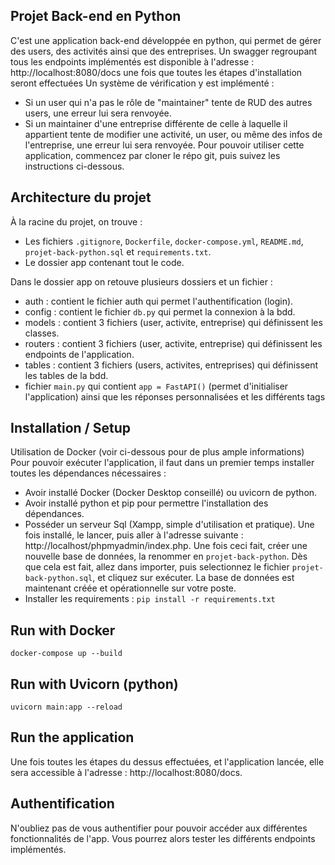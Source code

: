 ## Projet Back-end en Python
C'est une application back-end développée en python, qui permet de gérer des users, des activités ainsi que des entreprises.
Un swagger regroupant tous les endpoints implémentés est disponible à l'adresse : http://localhost:8080/docs une fois que toutes les étapes d'installation seront effectuées
Un système de vérification y est implémenté : 
  - Si un user qui n'a pas le rôle de "maintainer" tente de RUD des autres users, une erreur lui sera renvoyée.
  - Si un maintainer d'une entreprise différente de celle à laquelle il appartient tente de modifier une activité, un user, ou même des infos de l'entreprise, une erreur lui sera renvoyée.
Pour pouvoir utiliser cette application, commencez par cloner le répo git, puis suivez les instructions ci-dessous.

## Architecture du projet 
À la racine du projet, on trouve :
  - Les fichiers `.gitignore`, `Dockerfile`, `docker-compose.yml`, `README.md`, `projet-back-python.sql` et `requirements.txt`.
  - Le dossier app contenant tout le code.

Dans le dossier app on retouve plusieurs dossiers et un fichier :
  - auth : contient le fichier auth qui permet l'authentification (login).
  - config : contient le fichier `db.py` qui permet la connexion à la bdd.
  - models : contient 3 fichiers (user, activite, entreprise) qui définissent les classes.
  - routers : contient 3 fichiers (user, activite, entreprise) qui définissent les endpoints de l'application.
  - tables : contient 3 fichiers (users, activites, entreprises) qui définissent les tables de la bdd.
  - fichier `main.py` qui contient `app = FastAPI()` (permet d'initialiser l'application) ainsi que les réponses personnalisées et les différents tags

## Installation / Setup
Utilisation de Docker (voir ci-dessous pour de plus ample informations)
Pour pouvoir exécuter l'application, il faut dans un premier temps installer toutes les dépendances nécessaires : 
  - Avoir installé Docker (Docker Desktop conseillé) ou uvicorn de python.
  - Avoir installé python et pip pour permettre l'installation des dépendances.
  - Posséder un serveur Sql (Xampp, simple d'utilisation et pratique). Une fois installé, le lancer, puis aller à l'adresse suivante : http://localhost/phpmyadmin/index.php. Une fois ceci fait, créer une nouvelle base de données, la renommer en `projet-back-python`. Dès que cela est fait, allez dans importer, puis selectionnez le fichier `projet-back-python.sql`, et cliquez sur exécuter. La base de données est maintenant créée et opérationnelle sur votre poste.
  - Installer les requirements : `pip install -r requirements.txt`

## Run with Docker
`docker-compose up --build `

## Run with Uvicorn (python)
`uvicorn main:app --reload `

## Run the application
Une fois toutes les étapes du dessus effectuées, et l'application lancée, elle sera accessible à l'adresse : http://localhost:8080/docs. 

## Authentification
N'oubliez pas de vous authentifier pour pouvoir accéder aux différentes fonctionnalités de l'app.
Vous pourrez alors tester les différents endpoints implémentés.